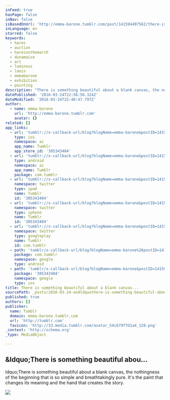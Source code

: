 ```yaml
---
inFeed: true
hasPage: false
inNav: false
isBasedOnUrl: 'http://emma-barone.tumblr.com/post/141594497562/there-is-something-beautiful-about-a-blank'
inLanguage: en
starred: false
keywords:
  - hares
  - auction
  - haresonthemarch
  - dunamaise
  - art
  - luminous
  - laois
  - emmabarone
  - exhibition
  - painting
description: "There is something beautiful about a blank canvas, the nothingness of the beginning that is so simple and breathtakingly pure. It's the paint that changes its meaning and the hand that creates the story."
datePublished: '2016-03-24T22:56:50.324Z'
dateModified: '2016-03-24T22:40:47.797Z'
author:
  - name: emma-barone
    url: 'http://emma-barone.tumblr.com'
    avatar: {}
related: []
app_links:
  - url: 'tumblr://x-callback-url/blog?blogName=emma-barone&postID=141594497562'
    type: ios
    namespace: ai
    app_name: Tumblr
    app_store_id: '305343404'
  - url: 'tumblr://x-callback-url/blog?blogName=emma-barone&postID=141594497562'
    type: android
    namespace: ai
    app_name: Tumblr
    package: com.tumblr
  - url: 'tumblr://x-callback-url/blog?blogName=emma-barone&postID=141594497562&referrer=twitter-cards'
    namespace: twitter
    type: ipad
    name: Tumblr
    id: '305343404'
  - url: 'tumblr://x-callback-url/blog?blogName=emma-barone&postID=141594497562&referrer=twitter-cards'
    namespace: twitter
    type: iphone
    name: Tumblr
    id: '305343404'
  - url: 'tumblr://x-callback-url/blog?blogName=emma-barone&postID=141594497562&referrer=twitter-cards'
    namespace: twitter
    type: googleplay
    name: Tumblr
    id: com.tumblr
  - path: 'tumblr/x-callback-url/blog?blogName=emma-barone%26postID=141594497562'
    package: com.tumblr
    namespace: google
    type: android
  - path: 'tumblr/x-callback-url/blog?blogName=emma-barone&postID=141594497562'
    package: '305343404'
    namespace: google
    type: ios
title: There is something beautiful about a blank canvas...
sourcePath: _posts/2016-03-24-andldquothere-is-something-beautiful-abou.md
published: true
authors: []
publisher:
  name: Tumblr
  domain: emma-barone.tumblr.com
  url: 'http://tumblr.com'
  favicon: 'http://33.media.tumblr.com/avatar_54c679f7d1a4_128.png'
_context: 'http://schema.org'
_type: MediaObject

---
```

<article style=""><h1>&amp;ldquo;There is something beautiful abou...</h1><p>ldquo;There is something beautiful about a blank canvas, the nothingness of the beginning that is so simple and breathtakingly pure. It's the paint that changes its meaning and the hand that creates the story.</p><img src="http://41.media.tumblr.com/b3ba0e88b5aec6d332de0e519ba27ff8/tumblr_o4jc3aQGLf1u3gzy2o1_500.jpg" /></article>